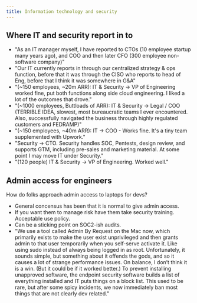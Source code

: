 ```yaml
---
title: Information technology and security
---
```


## Where IT and security report in to

* "As an IT manager myself, I have reported to CTOs (10 employee startup many years ago), and COO and then later CFO (300 employee non-software company)"
* "Our IT currently reports in through our centralized strategy & ops function, before that it was through the CISO who reports to head of Eng, before that I think it was somewhere in G\&A"
* "(~150 employees, ~20m ARR): IT & Security -> VP of Engineering worked fine, put both functions along side cloud engineering. I liked a lot of the outcomes that drove."
* "(~1000 employees, Buttloads of ARR): IT & Security -> Legal / COO (TERRIBLE IDEA, slowest, most bureaucratic teams I ever encountered. Also, successfully navigated the business through highly regulated customers and FEDRAMP)"
* "(~150 employees, ~40m ARR): IT -> COO - Works fine. It's a tiny team supplemented with Upwork."
* "Security -> CTO. Security handles SOC, Pentests, design review, and supports GTM, including pre-sales and marketing material. At some point I may move IT under Security."
* "(120 people) IT & Security -> VP of Engineering. Worked well."

## Admin access for engineers

How do folks approach admin access to laptops for devs?

* General concensus has been that it is normal to give admin access.
* If you want them to manage risk have them take security training. Acceptable use policy.
* Can be a sticking point on SOC2-ish audits.
* "We use a tool called Admin By Request on the Mac now, which primarily exists to make the user exist unprivileged and then grants admin to that user temporarily when you self-serve activate it. Like using sudo instead of always being logged in as root. Unfortunately, it sounds simple, but something about it offends the gods, and so it causes a lot of strange performance issues. On balance, I don’t think it is a win. (But it could be if it worked better.) To prevent installing unapproved software, the endpoint security software builds a list of everything installed and IT puts things on a block list. This used to be rare, but after some spicy incidents, we now immediately ban most things that are not clearly dev related."
